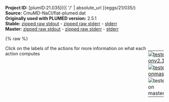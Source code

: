 **Project ID:** [plumID:21.035]({{ '/' | absolute_url }}eggs/21/035/)  
**Source:** CmuMD-NaCl/flat-plumed.dat  
**Originally used with PLUMED version:** 2.5.1  
**Stable:** [zipped raw stdout](flat-plumed.dat.plumed.stdout.txt.zip) - [zipped raw stderr](flat-plumed.dat.plumed.stderr.txt.zip) - [stderr](flat-plumed.dat.plumed.stderr)  
**Master:** [zipped raw stdout](flat-plumed.dat.plumed_master.stdout.txt.zip) - [zipped raw stderr](flat-plumed.dat.plumed_master.stderr.txt.zip) - [stderr](flat-plumed.dat.plumed_master.stderr)  

{% raw %}
<div style="width: 100%; float:left">
<div style="width: 90%; float:left" id="value_details_data/CmuMD-NaCl/flat-plumed.dat"> Click on the labels of the actions for more information on what each action computes </div>
<div style="width: 10%; float:left"><table><tr><td style="padding:1px"><a href="flat-plumed.dat.plumed.stderr"><img src="https://img.shields.io/badge/v2.10-failed-red.svg" alt="tested onv2.10" /></a></td></tr><tr><td style="padding:1px"><a href="flat-plumed.dat.plumed_master.stderr"><img src="https://img.shields.io/badge/master-failed-red.svg" alt="tested onmaster" /></a></td></tr><tr><td style="padding:1px"><img src="https://img.shields.io/badge/with-LOAD-yellow.svg" alt="tested on master" /></td></tr>
</table></div></div>
<pre style="width=97%;">
<span class="plumedtooltip" style="color:green">LOAD<span class="right">Loads a library, possibly defining new actions. <a href="https://www.plumed.org/doc-master/user-doc/html/_l_o_a_d.html" style="color:green">More details</a><i></i></span></span> <span class="plumedtooltip">FILE<span class="right">file to be loaded<i></i></span></span>=Cmumd.cpp

<span style="color:blue" class="comment"># Define the groups</span>
<span style="display:none;" id="data/CmuMD-NaCl/flat-plumed.dat">The LOAD action with label <b></b> calculates something</span><b name="data/CmuMD-NaCl/flat-plumed.datnaslab" onclick='showPath("data/CmuMD-NaCl/flat-plumed.dat","data/CmuMD-NaCl/flat-plumed.datnaslab","data/CmuMD-NaCl/flat-plumed.datnaslab","brown")'>naslab</b>: <span class="plumedtooltip" style="color:green">GROUP<span class="right">Define a group of atoms so that a particular list of atoms can be referenced with a single label in definitions of CVs or virtual atoms. <a href="https://www.plumed.org/doc-master/user-doc/html/_g_r_o_u_p.html" style="color:green">More details</a><i></i></span></span> <span class="plumedtooltip">ATOMS<span class="right">the numerical indexes for the set of atoms in the group<i></i></span></span>=1-2000
<span style="display:none;" id="data/CmuMD-NaCl/flat-plumed.datnaslab">The GROUP action with label <b>naslab</b> calculates something</span><b name="data/CmuMD-NaCl/flat-plumed.datclslab" onclick='showPath("data/CmuMD-NaCl/flat-plumed.dat","data/CmuMD-NaCl/flat-plumed.datclslab","data/CmuMD-NaCl/flat-plumed.datclslab","brown")'>clslab</b>: <span class="plumedtooltip" style="color:green">GROUP<span class="right">Define a group of atoms so that a particular list of atoms can be referenced with a single label in definitions of CVs or virtual atoms. <a href="https://www.plumed.org/doc-master/user-doc/html/_g_r_o_u_p.html" style="color:green">More details</a><i></i></span></span> <span class="plumedtooltip">ATOMS<span class="right">the numerical indexes for the set of atoms in the group<i></i></span></span>=2001-4000
<span style="display:none;" id="data/CmuMD-NaCl/flat-plumed.datclslab">The GROUP action with label <b>clslab</b> calculates something</span><b name="data/CmuMD-NaCl/flat-plumed.datncslab" onclick='showPath("data/CmuMD-NaCl/flat-plumed.dat","data/CmuMD-NaCl/flat-plumed.datncslab","data/CmuMD-NaCl/flat-plumed.datncslab","brown")'>ncslab</b>: <span class="plumedtooltip" style="color:green">GROUP<span class="right">Define a group of atoms so that a particular list of atoms can be referenced with a single label in definitions of CVs or virtual atoms. <a href="https://www.plumed.org/doc-master/user-doc/html/_g_r_o_u_p.html" style="color:green">More details</a><i></i></span></span> <span class="plumedtooltip">ATOMS<span class="right">the numerical indexes for the set of atoms in the group<i></i></span></span>=1-4000
<span style="display:none;" id="data/CmuMD-NaCl/flat-plumed.datncslab">The GROUP action with label <b>ncslab</b> calculates something</span><b name="data/CmuMD-NaCl/flat-plumed.datwatoxy" onclick='showPath("data/CmuMD-NaCl/flat-plumed.dat","data/CmuMD-NaCl/flat-plumed.datwatoxy","data/CmuMD-NaCl/flat-plumed.datwatoxy","brown")'>watoxy</b>: <span class="plumedtooltip" style="color:green">GROUP<span class="right">Define a group of atoms so that a particular list of atoms can be referenced with a single label in definitions of CVs or virtual atoms. <a href="https://www.plumed.org/doc-master/user-doc/html/_g_r_o_u_p.html" style="color:green">More details</a><i></i></span></span> <span class="plumedtooltip">ATOMS<span class="right">the numerical indexes for the set of atoms in the group<i></i></span></span>=4001-45455:3
<span style="display:none;" id="data/CmuMD-NaCl/flat-plumed.datwatoxy">The GROUP action with label <b>watoxy</b> calculates something</span><b name="data/CmuMD-NaCl/flat-plumed.datnasoln" onclick='showPath("data/CmuMD-NaCl/flat-plumed.dat","data/CmuMD-NaCl/flat-plumed.datnasoln","data/CmuMD-NaCl/flat-plumed.datnasoln","brown")'>nasoln</b>: <span class="plumedtooltip" style="color:green">GROUP<span class="right">Define a group of atoms so that a particular list of atoms can be referenced with a single label in definitions of CVs or virtual atoms. <a href="https://www.plumed.org/doc-master/user-doc/html/_g_r_o_u_p.html" style="color:green">More details</a><i></i></span></span> <span class="plumedtooltip">ATOMS<span class="right">the numerical indexes for the set of atoms in the group<i></i></span></span>=45458-47129
<span style="display:none;" id="data/CmuMD-NaCl/flat-plumed.datnasoln">The GROUP action with label <b>nasoln</b> calculates something</span><b name="data/CmuMD-NaCl/flat-plumed.datclsoln" onclick='showPath("data/CmuMD-NaCl/flat-plumed.dat","data/CmuMD-NaCl/flat-plumed.datclsoln","data/CmuMD-NaCl/flat-plumed.datclsoln","brown")'>clsoln</b>: <span class="plumedtooltip" style="color:green">GROUP<span class="right">Define a group of atoms so that a particular list of atoms can be referenced with a single label in definitions of CVs or virtual atoms. <a href="https://www.plumed.org/doc-master/user-doc/html/_g_r_o_u_p.html" style="color:green">More details</a><i></i></span></span> <span class="plumedtooltip">ATOMS<span class="right">the numerical indexes for the set of atoms in the group<i></i></span></span>=47130-48801
<span style="display:none;" id="data/CmuMD-NaCl/flat-plumed.datclsoln">The GROUP action with label <b>clsoln</b> calculates something</span><b name="data/CmuMD-NaCl/flat-plumed.datncsoln" onclick='showPath("data/CmuMD-NaCl/flat-plumed.dat","data/CmuMD-NaCl/flat-plumed.datncsoln","data/CmuMD-NaCl/flat-plumed.datncsoln","brown")'>ncsoln</b>: <span class="plumedtooltip" style="color:green">GROUP<span class="right">Define a group of atoms so that a particular list of atoms can be referenced with a single label in definitions of CVs or virtual atoms. <a href="https://www.plumed.org/doc-master/user-doc/html/_g_r_o_u_p.html" style="color:green">More details</a><i></i></span></span> <span class="plumedtooltip">ATOMS<span class="right">the numerical indexes for the set of atoms in the group<i></i></span></span>=45458-48801

<span style="color:blue" class="comment"># Middle of the slab</span>
<span style="color:blue" class="comment">#p0: FIXEDATOM AT=2.88992,2.88992,8.51019</span>
<span style="display:none;" id="data/CmuMD-NaCl/flat-plumed.datncsoln">The GROUP action with label <b>ncsoln</b> calculates something</span><b name="data/CmuMD-NaCl/flat-plumed.datp0" onclick='showPath("data/CmuMD-NaCl/flat-plumed.dat","data/CmuMD-NaCl/flat-plumed.datp0","data/CmuMD-NaCl/flat-plumed.datp0","brown")'>p0</b>: <span class="plumedtooltip" style="color:green">FIXEDATOM<span class="right">Add a virtual atom in a fixed position. <a href="https://www.plumed.org/doc-master/user-doc/html/_f_i_x_e_d_a_t_o_m.html" style="color:green">More details</a><i></i></span></span> <span class="plumedtooltip">AT<span class="right">coordinates of the virtual atom<i></i></span></span>=2.88992,2.88992,8.65

<span style="color:blue" class="comment"># Restrain the slab</span>
<span style="display:none;" id="data/CmuMD-NaCl/flat-plumed.datp0">The FIXEDATOM action with label <b>p0</b> calculates something</span><b name="data/CmuMD-NaCl/flat-plumed.datp1" onclick='showPath("data/CmuMD-NaCl/flat-plumed.dat","data/CmuMD-NaCl/flat-plumed.datp1","data/CmuMD-NaCl/flat-plumed.datp1","brown")'>p1</b>: <span class="plumedtooltip" style="color:green">FIXEDATOM<span class="right">Add a virtual atom in a fixed position. <a href="https://www.plumed.org/doc-master/user-doc/html/_f_i_x_e_d_a_t_o_m.html" style="color:green">More details</a><i></i></span></span> <span class="plumedtooltip">AT<span class="right">coordinates of the virtual atom<i></i></span></span>=1.965,2.154,8.214   <span style="color:blue" class="comment"># 535</span>
<span style="display:none;" id="data/CmuMD-NaCl/flat-plumed.datp1">The FIXEDATOM action with label <b>p1</b> calculates something</span><b name="data/CmuMD-NaCl/flat-plumed.datp2" onclick='showPath("data/CmuMD-NaCl/flat-plumed.dat","data/CmuMD-NaCl/flat-plumed.datp2","data/CmuMD-NaCl/flat-plumed.datp2","brown")'>p2</b>: <span class="plumedtooltip" style="color:green">FIXEDATOM<span class="right">Add a virtual atom in a fixed position. <a href="https://www.plumed.org/doc-master/user-doc/html/_f_i_x_e_d_a_t_o_m.html" style="color:green">More details</a><i></i></span></span> <span class="plumedtooltip">AT<span class="right">coordinates of the virtual atom<i></i></span></span>=3.692,2.153,8.212   <span style="color:blue" class="comment"># 547</span>
<span style="display:none;" id="data/CmuMD-NaCl/flat-plumed.datp2">The FIXEDATOM action with label <b>p2</b> calculates something</span><b name="data/CmuMD-NaCl/flat-plumed.datp3" onclick='showPath("data/CmuMD-NaCl/flat-plumed.dat","data/CmuMD-NaCl/flat-plumed.datp3","data/CmuMD-NaCl/flat-plumed.datp3","brown")'>p3</b>: <span class="plumedtooltip" style="color:green">FIXEDATOM<span class="right">Add a virtual atom in a fixed position. <a href="https://www.plumed.org/doc-master/user-doc/html/_f_i_x_e_d_a_t_o_m.html" style="color:green">More details</a><i></i></span></span> <span class="plumedtooltip">AT<span class="right">coordinates of the virtual atom<i></i></span></span>=1.969,3.892,8.211   <span style="color:blue" class="comment"># 655</span>
<span style="display:none;" id="data/CmuMD-NaCl/flat-plumed.datp3">The FIXEDATOM action with label <b>p3</b> calculates something</span><b name="data/CmuMD-NaCl/flat-plumed.datp4" onclick='showPath("data/CmuMD-NaCl/flat-plumed.dat","data/CmuMD-NaCl/flat-plumed.datp4","data/CmuMD-NaCl/flat-plumed.datp4","brown")'>p4</b>: <span class="plumedtooltip" style="color:green">FIXEDATOM<span class="right">Add a virtual atom in a fixed position. <a href="https://www.plumed.org/doc-master/user-doc/html/_f_i_x_e_d_a_t_o_m.html" style="color:green">More details</a><i></i></span></span> <span class="plumedtooltip">AT<span class="right">coordinates of the virtual atom<i></i></span></span>=3.687,3.880,8.227   <span style="color:blue" class="comment"># 667</span>
<span style="display:none;" id="data/CmuMD-NaCl/flat-plumed.datp4">The FIXEDATOM action with label <b>p4</b> calculates something</span><b name="data/CmuMD-NaCl/flat-plumed.datp5" onclick='showPath("data/CmuMD-NaCl/flat-plumed.dat","data/CmuMD-NaCl/flat-plumed.datp5","data/CmuMD-NaCl/flat-plumed.datp5","brown")'>p5</b>: <span class="plumedtooltip" style="color:green">FIXEDATOM<span class="right">Add a virtual atom in a fixed position. <a href="https://www.plumed.org/doc-master/user-doc/html/_f_i_x_e_d_a_t_o_m.html" style="color:green">More details</a><i></i></span></span> <span class="plumedtooltip">AT<span class="right">coordinates of the virtual atom<i></i></span></span>=1.959,2.147,8.794   <span style="color:blue" class="comment"># 935</span>
<span style="display:none;" id="data/CmuMD-NaCl/flat-plumed.datp5">The FIXEDATOM action with label <b>p5</b> calculates something</span><b name="data/CmuMD-NaCl/flat-plumed.datp6" onclick='showPath("data/CmuMD-NaCl/flat-plumed.dat","data/CmuMD-NaCl/flat-plumed.datp6","data/CmuMD-NaCl/flat-plumed.datp6","brown")'>p6</b>: <span class="plumedtooltip" style="color:green">FIXEDATOM<span class="right">Add a virtual atom in a fixed position. <a href="https://www.plumed.org/doc-master/user-doc/html/_f_i_x_e_d_a_t_o_m.html" style="color:green">More details</a><i></i></span></span> <span class="plumedtooltip">AT<span class="right">coordinates of the virtual atom<i></i></span></span>=3.699,2.147,8.811   <span style="color:blue" class="comment"># 947</span>
<span style="display:none;" id="data/CmuMD-NaCl/flat-plumed.datp6">The FIXEDATOM action with label <b>p6</b> calculates something</span><b name="data/CmuMD-NaCl/flat-plumed.datp7" onclick='showPath("data/CmuMD-NaCl/flat-plumed.dat","data/CmuMD-NaCl/flat-plumed.datp7","data/CmuMD-NaCl/flat-plumed.datp7","brown")'>p7</b>: <span class="plumedtooltip" style="color:green">FIXEDATOM<span class="right">Add a virtual atom in a fixed position. <a href="https://www.plumed.org/doc-master/user-doc/html/_f_i_x_e_d_a_t_o_m.html" style="color:green">More details</a><i></i></span></span> <span class="plumedtooltip">AT<span class="right">coordinates of the virtual atom<i></i></span></span>=1.963,3.889,8.796   <span style="color:blue" class="comment">#1055</span>
<span style="display:none;" id="data/CmuMD-NaCl/flat-plumed.datp7">The FIXEDATOM action with label <b>p7</b> calculates something</span><b name="data/CmuMD-NaCl/flat-plumed.datp8" onclick='showPath("data/CmuMD-NaCl/flat-plumed.dat","data/CmuMD-NaCl/flat-plumed.datp8","data/CmuMD-NaCl/flat-plumed.datp8","brown")'>p8</b>: <span class="plumedtooltip" style="color:green">FIXEDATOM<span class="right">Add a virtual atom in a fixed position. <a href="https://www.plumed.org/doc-master/user-doc/html/_f_i_x_e_d_a_t_o_m.html" style="color:green">More details</a><i></i></span></span> <span class="plumedtooltip">AT<span class="right">coordinates of the virtual atom<i></i></span></span>=3.710,3.904,8.806   <span style="color:blue" class="comment">#1067</span>
<br/><span style="display:none;" id="data/CmuMD-NaCl/flat-plumed.datp8">The FIXEDATOM action with label <b>p8</b> calculates something</span><b name="data/CmuMD-NaCl/flat-plumed.datd1" onclick='showPath("data/CmuMD-NaCl/flat-plumed.dat","data/CmuMD-NaCl/flat-plumed.datd1","data/CmuMD-NaCl/flat-plumed.datd1","brown")'>d1</b>: <span class="plumedtooltip" style="color:green">DISTANCE<span class="right">Calculate the distance between a pair of atoms. <a href="https://www.plumed.org/doc-master/user-doc/html/_d_i_s_t_a_n_c_e.html" style="color:green">More details</a><i></i></span></span> <span class="plumedtooltip">ATOMS<span class="right">the pair of atom that we are calculating the distance between<i></i></span></span>=<b name="data/CmuMD-NaCl/flat-plumed.datp1">p1</b>,535
<span style="display:none;" id="data/CmuMD-NaCl/flat-plumed.datd1">The DISTANCE action with label <b>d1</b> calculates the following quantities:<table  align="center" frame="void" width="95%" cellpadding="5%"><tr><td width="5%"><b> Quantity </b>  </td><td><b> Description </b> </td></tr><tr><td width="5%">d1.value</td><td>the DISTANCE between this pair of atoms</td></tr></table></span><b name="data/CmuMD-NaCl/flat-plumed.datd2" onclick='showPath("data/CmuMD-NaCl/flat-plumed.dat","data/CmuMD-NaCl/flat-plumed.datd2","data/CmuMD-NaCl/flat-plumed.datd2","brown")'>d2</b>: <span class="plumedtooltip" style="color:green">DISTANCE<span class="right">Calculate the distance between a pair of atoms. <a href="https://www.plumed.org/doc-master/user-doc/html/_d_i_s_t_a_n_c_e.html" style="color:green">More details</a><i></i></span></span> <span class="plumedtooltip">ATOMS<span class="right">the pair of atom that we are calculating the distance between<i></i></span></span>=<b name="data/CmuMD-NaCl/flat-plumed.datp2">p2</b>,547 
<span style="display:none;" id="data/CmuMD-NaCl/flat-plumed.datd2">The DISTANCE action with label <b>d2</b> calculates the following quantities:<table  align="center" frame="void" width="95%" cellpadding="5%"><tr><td width="5%"><b> Quantity </b>  </td><td><b> Description </b> </td></tr><tr><td width="5%">d2.value</td><td>the DISTANCE between this pair of atoms</td></tr></table></span><b name="data/CmuMD-NaCl/flat-plumed.datd3" onclick='showPath("data/CmuMD-NaCl/flat-plumed.dat","data/CmuMD-NaCl/flat-plumed.datd3","data/CmuMD-NaCl/flat-plumed.datd3","brown")'>d3</b>: <span class="plumedtooltip" style="color:green">DISTANCE<span class="right">Calculate the distance between a pair of atoms. <a href="https://www.plumed.org/doc-master/user-doc/html/_d_i_s_t_a_n_c_e.html" style="color:green">More details</a><i></i></span></span> <span class="plumedtooltip">ATOMS<span class="right">the pair of atom that we are calculating the distance between<i></i></span></span>=<b name="data/CmuMD-NaCl/flat-plumed.datp3">p3</b>,655 
<span style="display:none;" id="data/CmuMD-NaCl/flat-plumed.datd3">The DISTANCE action with label <b>d3</b> calculates the following quantities:<table  align="center" frame="void" width="95%" cellpadding="5%"><tr><td width="5%"><b> Quantity </b>  </td><td><b> Description </b> </td></tr><tr><td width="5%">d3.value</td><td>the DISTANCE between this pair of atoms</td></tr></table></span><b name="data/CmuMD-NaCl/flat-plumed.datd4" onclick='showPath("data/CmuMD-NaCl/flat-plumed.dat","data/CmuMD-NaCl/flat-plumed.datd4","data/CmuMD-NaCl/flat-plumed.datd4","brown")'>d4</b>: <span class="plumedtooltip" style="color:green">DISTANCE<span class="right">Calculate the distance between a pair of atoms. <a href="https://www.plumed.org/doc-master/user-doc/html/_d_i_s_t_a_n_c_e.html" style="color:green">More details</a><i></i></span></span> <span class="plumedtooltip">ATOMS<span class="right">the pair of atom that we are calculating the distance between<i></i></span></span>=<b name="data/CmuMD-NaCl/flat-plumed.datp4">p4</b>,667
<span style="display:none;" id="data/CmuMD-NaCl/flat-plumed.datd4">The DISTANCE action with label <b>d4</b> calculates the following quantities:<table  align="center" frame="void" width="95%" cellpadding="5%"><tr><td width="5%"><b> Quantity </b>  </td><td><b> Description </b> </td></tr><tr><td width="5%">d4.value</td><td>the DISTANCE between this pair of atoms</td></tr></table></span><b name="data/CmuMD-NaCl/flat-plumed.datd5" onclick='showPath("data/CmuMD-NaCl/flat-plumed.dat","data/CmuMD-NaCl/flat-plumed.datd5","data/CmuMD-NaCl/flat-plumed.datd5","brown")'>d5</b>: <span class="plumedtooltip" style="color:green">DISTANCE<span class="right">Calculate the distance between a pair of atoms. <a href="https://www.plumed.org/doc-master/user-doc/html/_d_i_s_t_a_n_c_e.html" style="color:green">More details</a><i></i></span></span> <span class="plumedtooltip">ATOMS<span class="right">the pair of atom that we are calculating the distance between<i></i></span></span>=<b name="data/CmuMD-NaCl/flat-plumed.datp5">p5</b>,935 
<span style="display:none;" id="data/CmuMD-NaCl/flat-plumed.datd5">The DISTANCE action with label <b>d5</b> calculates the following quantities:<table  align="center" frame="void" width="95%" cellpadding="5%"><tr><td width="5%"><b> Quantity </b>  </td><td><b> Description </b> </td></tr><tr><td width="5%">d5.value</td><td>the DISTANCE between this pair of atoms</td></tr></table></span><b name="data/CmuMD-NaCl/flat-plumed.datd6" onclick='showPath("data/CmuMD-NaCl/flat-plumed.dat","data/CmuMD-NaCl/flat-plumed.datd6","data/CmuMD-NaCl/flat-plumed.datd6","brown")'>d6</b>: <span class="plumedtooltip" style="color:green">DISTANCE<span class="right">Calculate the distance between a pair of atoms. <a href="https://www.plumed.org/doc-master/user-doc/html/_d_i_s_t_a_n_c_e.html" style="color:green">More details</a><i></i></span></span> <span class="plumedtooltip">ATOMS<span class="right">the pair of atom that we are calculating the distance between<i></i></span></span>=<b name="data/CmuMD-NaCl/flat-plumed.datp6">p6</b>,947 
<span style="display:none;" id="data/CmuMD-NaCl/flat-plumed.datd6">The DISTANCE action with label <b>d6</b> calculates the following quantities:<table  align="center" frame="void" width="95%" cellpadding="5%"><tr><td width="5%"><b> Quantity </b>  </td><td><b> Description </b> </td></tr><tr><td width="5%">d6.value</td><td>the DISTANCE between this pair of atoms</td></tr></table></span><b name="data/CmuMD-NaCl/flat-plumed.datd7" onclick='showPath("data/CmuMD-NaCl/flat-plumed.dat","data/CmuMD-NaCl/flat-plumed.datd7","data/CmuMD-NaCl/flat-plumed.datd7","brown")'>d7</b>: <span class="plumedtooltip" style="color:green">DISTANCE<span class="right">Calculate the distance between a pair of atoms. <a href="https://www.plumed.org/doc-master/user-doc/html/_d_i_s_t_a_n_c_e.html" style="color:green">More details</a><i></i></span></span> <span class="plumedtooltip">ATOMS<span class="right">the pair of atom that we are calculating the distance between<i></i></span></span>=<b name="data/CmuMD-NaCl/flat-plumed.datp7">p7</b>,1055 
<span style="display:none;" id="data/CmuMD-NaCl/flat-plumed.datd7">The DISTANCE action with label <b>d7</b> calculates the following quantities:<table  align="center" frame="void" width="95%" cellpadding="5%"><tr><td width="5%"><b> Quantity </b>  </td><td><b> Description </b> </td></tr><tr><td width="5%">d7.value</td><td>the DISTANCE between this pair of atoms</td></tr></table></span><b name="data/CmuMD-NaCl/flat-plumed.datd8" onclick='showPath("data/CmuMD-NaCl/flat-plumed.dat","data/CmuMD-NaCl/flat-plumed.datd8","data/CmuMD-NaCl/flat-plumed.datd8","brown")'>d8</b>: <span class="plumedtooltip" style="color:green">DISTANCE<span class="right">Calculate the distance between a pair of atoms. <a href="https://www.plumed.org/doc-master/user-doc/html/_d_i_s_t_a_n_c_e.html" style="color:green">More details</a><i></i></span></span> <span class="plumedtooltip">ATOMS<span class="right">the pair of atom that we are calculating the distance between<i></i></span></span>=<b name="data/CmuMD-NaCl/flat-plumed.datp8">p8</b>,1067

<span style="display:none;" id="data/CmuMD-NaCl/flat-plumed.datd8">The DISTANCE action with label <b>d8</b> calculates the following quantities:<table  align="center" frame="void" width="95%" cellpadding="5%"><tr><td width="5%"><b> Quantity </b>  </td><td><b> Description </b> </td></tr><tr><td width="5%">d8.value</td><td>the DISTANCE between this pair of atoms</td></tr></table></span><b name="data/CmuMD-NaCl/flat-plumed.datslabrest" onclick='showPath("data/CmuMD-NaCl/flat-plumed.dat","data/CmuMD-NaCl/flat-plumed.datslabrest","data/CmuMD-NaCl/flat-plumed.datslabrest","brown")'>slabrest</b>: <span class="plumedtooltip" style="color:green">RESTRAINT<span class="right">Adds harmonic and/or linear restraints on one or more variables. <a href="https://www.plumed.org/doc-master/user-doc/html/_r_e_s_t_r_a_i_n_t.html" style="color:green">More details</a><i></i></span></span> <span class="plumedtooltip">ARG<span class="right">the values the harmonic restraint acts upon<i></i></span></span>=<b name="data/CmuMD-NaCl/flat-plumed.datd1">d1</b>,<b name="data/CmuMD-NaCl/flat-plumed.datd2">d2</b>,<b name="data/CmuMD-NaCl/flat-plumed.datd3">d3</b>,<b name="data/CmuMD-NaCl/flat-plumed.datd4">d4</b>,<b name="data/CmuMD-NaCl/flat-plumed.datd5">d5</b>,<b name="data/CmuMD-NaCl/flat-plumed.datd6">d6</b>,<b name="data/CmuMD-NaCl/flat-plumed.datd7">d7</b>,<b name="data/CmuMD-NaCl/flat-plumed.datd8">d8</b> <span class="plumedtooltip">AT<span class="right">the position of the restraint<i></i></span></span>=0.0,0.0,0.0,0.0,0.0,0.0,0.0,0.0 <span class="plumedtooltip">KAPPA<span class="right"> specifies that the restraint is harmonic and what the values of the force constants on each of the variables are<i></i></span></span>=600.0,600.0,600.0,600.0,600.0,600.0,600.0,600.0

<span style="color:blue" class="comment">#PRINT ARG=d1,d2,d3,d4,d5,d6,d7,d8 STRIDE=1000 FILE=slab-distances.dat</span>

<br/><span style="color:blue" class="comment"># Fill the reservoir with ions</span>
<span style="color:blue" class="comment">#dsres: DISTANCES GROUPA=p0 GROUPB=ncsoln MIN={BETA=50.} </span>
<span style="color:blue" class="comment">#rsres: RESTRAINT ARG=dsres.min AT=11.0 KAPPA=90000.0 </span>
<br/><span style="color:blue" class="comment">#PRINT ARG=slabrest.bias,dsres.min,rsres.bias,rsres.force2 STRIDE=100 FILE=slab-res.dat</span>
<br/><span style="color:blue" class="comment"># CmuMD</span>
<span style="display:none;" id="data/CmuMD-NaCl/flat-plumed.datslabrest">The RESTRAINT action with label <b>slabrest</b> calculates the following quantities:<table  align="center" frame="void" width="95%" cellpadding="5%"><tr><td width="5%"><b> Quantity </b>  </td><td><b> Description </b> </td></tr><tr><td width="5%">slabrest.bias</td><td>the instantaneous value of the bias potential</td></tr><tr><td width="5%">slabrest.force2</td><td>the instantaneous value of the squared force due to this bias potential</td></tr></table></span><b name="data/CmuMD-NaCl/flat-plumed.datnsod" onclick='showPath("data/CmuMD-NaCl/flat-plumed.dat","data/CmuMD-NaCl/flat-plumed.datnsod","data/CmuMD-NaCl/flat-plumed.datnsod","brown")'>nsod</b>: <span class="plumedtooltip" style="color:green">CMUMD<span class="right">This action is not part of PLUMED and was included by using a LOAD command <a href="https://www.plumed.org/doc-master/user-doc/html/_l_o_a_d.html" style="color:green">More details</a><i></i></span></span> GROUP=<b name="data/CmuMD-NaCl/flat-plumed.datnasoln">nasoln</b> NSV=1 FIXED=0.51 DCR=0.217 CRSIZE=0.129 WF=0.0001 NINT=0.1 NZ=341
<b name="data/CmuMD-NaCl/flat-plumed.datnchl" onclick='showPath("data/CmuMD-NaCl/flat-plumed.dat","data/CmuMD-NaCl/flat-plumed.datnchl","data/CmuMD-NaCl/flat-plumed.datnchl","brown")'>nchl</b>: <span class="plumedtooltip" style="color:green">CMUMD<span class="right">This action is not part of PLUMED and was included by using a LOAD command <a href="https://www.plumed.org/doc-master/user-doc/html/_l_o_a_d.html" style="color:green">More details</a><i></i></span></span> GROUP=<b name="data/CmuMD-NaCl/flat-plumed.datclsoln">clsoln</b> NSV=1 FIXED=0.51 DCR=0.217 CRSIZE=0.129 WF=0.0001 NINT=0.1 NZ=341
<b name="data/CmuMD-NaCl/flat-plumed.datnwat" onclick='showPath("data/CmuMD-NaCl/flat-plumed.dat","data/CmuMD-NaCl/flat-plumed.datnwat","data/CmuMD-NaCl/flat-plumed.datnwat","brown")'>nwat</b>: <span class="plumedtooltip" style="color:green">CMUMD<span class="right">This action is not part of PLUMED and was included by using a LOAD command <a href="https://www.plumed.org/doc-master/user-doc/html/_l_o_a_d.html" style="color:green">More details</a><i></i></span></span> GROUP=<b name="data/CmuMD-NaCl/flat-plumed.datwatoxy">watoxy</b> NSV=1 FIXED=0.51 DCR=0.217 CRSIZE=0.129 WF=0.0001 NINT=0.1 NZ=341

<span class="plumedtooltip" style="color:green">RESTRAINT<span class="right">Adds harmonic and/or linear restraints on one or more variables. <a href="https://www.plumed.org/doc-master/user-doc/html/_r_e_s_t_r_a_i_n_t.html" style="color:green">More details</a><i></i></span></span> <span class="plumedtooltip">ARG<span class="right">the values the harmonic restraint acts upon<i></i></span></span>=nsod <span class="plumedtooltip">AT<span class="right">the position of the restraint<i></i></span></span>=1.8066 <span class="plumedtooltip">KAPPA<span class="right"> specifies that the restraint is harmonic and what the values of the force constants on each of the variables are<i></i></span></span>=20000.0 <span class="plumedtooltip">LABEL<span class="right">a label for the action so that its output can be referenced in the input to other actions<i></i></span></span>=<b name="data/CmuMD-NaCl/flat-plumed.datresna" onclick='showPath("data/CmuMD-NaCl/flat-plumed.dat","data/CmuMD-NaCl/flat-plumed.datresna","data/CmuMD-NaCl/flat-plumed.datresna","brown")'>resna</b>
<span style="display:none;" id="data/CmuMD-NaCl/flat-plumed.datresna">The RESTRAINT action with label <b>resna</b> calculates the following quantities:<table  align="center" frame="void" width="95%" cellpadding="5%"><tr><td width="5%"><b> Quantity </b>  </td><td><b> Description </b> </td></tr><tr><td width="5%">resna.bias</td><td>the instantaneous value of the bias potential</td></tr><tr><td width="5%">resna.force2</td><td>the instantaneous value of the squared force due to this bias potential</td></tr></table></span><span class="plumedtooltip" style="color:green">RESTRAINT<span class="right">Adds harmonic and/or linear restraints on one or more variables. <a href="https://www.plumed.org/doc-master/user-doc/html/_r_e_s_t_r_a_i_n_t.html" style="color:green">More details</a><i></i></span></span> <span class="plumedtooltip">ARG<span class="right">the values the harmonic restraint acts upon<i></i></span></span>=nchl <span class="plumedtooltip">AT<span class="right">the position of the restraint<i></i></span></span>=1.8066 <span class="plumedtooltip">KAPPA<span class="right"> specifies that the restraint is harmonic and what the values of the force constants on each of the variables are<i></i></span></span>=20000.0 <span class="plumedtooltip">LABEL<span class="right">a label for the action so that its output can be referenced in the input to other actions<i></i></span></span>=<b name="data/CmuMD-NaCl/flat-plumed.datrescl" onclick='showPath("data/CmuMD-NaCl/flat-plumed.dat","data/CmuMD-NaCl/flat-plumed.datrescl","data/CmuMD-NaCl/flat-plumed.datrescl","brown")'>rescl</b>
<br/><span style="display:none;" id="data/CmuMD-NaCl/flat-plumed.datrescl">The RESTRAINT action with label <b>rescl</b> calculates the following quantities:<table  align="center" frame="void" width="95%" cellpadding="5%"><tr><td width="5%"><b> Quantity </b>  </td><td><b> Description </b> </td></tr><tr><td width="5%">rescl.bias</td><td>the instantaneous value of the bias potential</td></tr><tr><td width="5%">rescl.force2</td><td>the instantaneous value of the squared force due to this bias potential</td></tr></table></span><span class="plumedtooltip" style="color:green">PRINT<span class="right">Print quantities to a file. <a href="https://www.plumed.org/doc-master/user-doc/html/_p_r_i_n_t.html" style="color:green">More details</a><i></i></span></span> ...
<span class="plumedtooltip">ARG<span class="right">the labels of the values that you would like to print to the file<i></i></span></span>=nsod,nchl,nwat,<b name="data/CmuMD-NaCl/flat-plumed.datresna">resna.bias</b>,<b name="data/CmuMD-NaCl/flat-plumed.datrescl">rescl.bias</b>
 <span class="plumedtooltip">STRIDE<span class="right"> the frequency with which the quantities of interest should be output<i></i></span></span>=50
 <span class="plumedtooltip">FILE<span class="right">the name of the file on which to output these quantities<i></i></span></span>=COLVAR
... PRINT
</pre>
{% endraw %}
